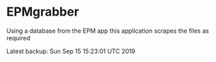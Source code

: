 # EPMgrabber
Using a database from the EPM app this application scrapes the files as required


Latest backup: Sun Sep 15 15:23:01 UTC 2019
